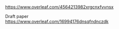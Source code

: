 https://www.overleaf.com/4564213982xrgcnxfvvnsx

Draft paper   
https://www.overleaf.com/16994176dnsqfndnczdk   
